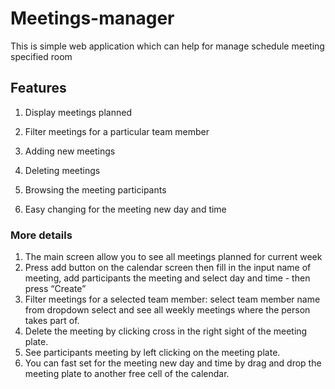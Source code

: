 # Meetings-manager
This is simple web application which can help for manage schedule meeting specified room
## Features
1. Display meetings planned

2. Filter meetings for a particular team member

3. Adding new meetings

4. Deleting meetings

5. Browsing the meeting participants

6. Easy changing for the meeting new day and time

 ### More details
1. The main screen allow you to see all meetings planned for current week
2. Press add button on the calendar screen then fill in the input name of meeting, add       participants the meeting and select day and time - then press “Create”
3. Filter meetings for a selected team member: select team member name from  dropdown select and see all weekly meetings where the person takes part of.
4. Delete the meeting by clicking cross in the right sight of  the meeting plate.
5. See participants meeting by left clicking on the meeting plate.
6. You can fast set for the meeting new day and time by drag and drop the meeting plate to another free cell of the calendar.
